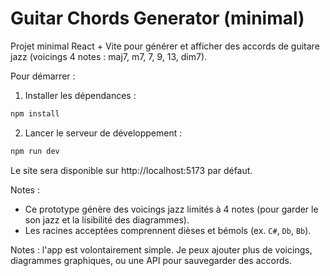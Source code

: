 # Guitar Chords Generator (minimal)

Projet minimal React + Vite pour générer et afficher des accords de guitare jazz (voicings 4 notes : maj7, m7, 7, 9, 13, dim7).

Pour démarrer :

1. Installer les dépendances :

```bash
npm install
```

2. Lancer le serveur de développement :

```bash
npm run dev
```

Le site sera disponible sur http://localhost:5173 par défaut.

Notes :
- Ce prototype génère des voicings jazz limités à 4 notes (pour garder le son jazz et la lisibilité des diagrammes).
- Les racines acceptées comprennent dièses et bémols (ex. `C#`, `Db`, `Bb`).

Notes : l'app est volontairement simple. Je peux ajouter plus de voicings, diagrammes graphiques, ou une API pour sauvegarder des accords.
